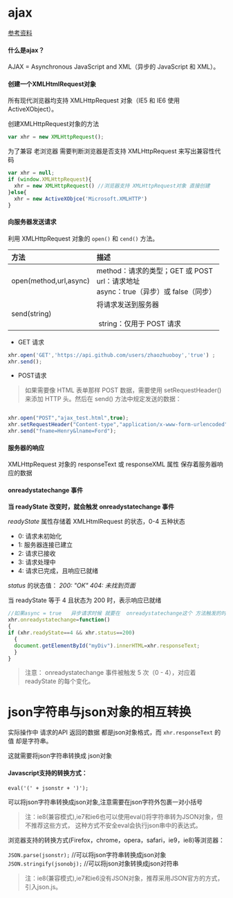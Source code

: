 # ajax

[参考资料](http://www.runoob.com/ajax/ajax-tutorial.html)

#### 什么是ajax？

AJAX = Asynchronous JavaScript and XML（异步的 JavaScript 和 XML）。

#### 创建一个XMLHtmlRequest对象

所有现代浏览器均支持 XMLHttpRequest 对象（IE5 和 IE6 使用 ActiveXObject）。

  创建XMLHttpRequest对象的方法

  ```js
  var xhr = new XMLHttpRequest();

  ```

  为了兼容 老浏览器 需要判断浏览器是否支持 XMLHttpRequest 来写出兼容性代码

  ```js
  var xhr = null;
  if (window.XMLHttpRequest){
    xhr = new XMLHttpRequest() //浏览器支持 XMLHttpRequest对象 直接创建
  }else{
    xhr = new ActiveXObjce('Microsoft.XMLHTTP')
  }

  ```

#### 向服务器发送请求

  利用 XMLHttpRequest 对象的 `open()` 和 `cend()` 方法。

  | 方法            |      描述     |
  | :------------- | :------------- |
  |open(method,url,async) | method：请求的类型；GET 或 POST <br/> url：请求地址 <br /> async：true（异步）或 false（同步）|
  |  send(string)  | 将请求发送到服务器 <br /> <br /> &nbsp;string：仅用于 POST 请求 |

  - GET 请求

  ```js
  xhr.open('GET','https://api.github.com/users/zhaozhuoboy','true') ;
  xhr.send();

  ```

  - POST请求

  > 如果需要像 HTML 表单那样 POST 数据，需要使用 setRequestHeader() 来添加 HTTP 头。然后在 send() 方法中规定发送的数据：

  ```js

  xhr.open("POST","ajax_test.html",true);
  xhr.setRequestHeader("Content-type","application/x-www-form-urlencoded");
  xhr.send("fname=Henry&lname=Ford");

  ```

#### 服务器的响应

XMLHttpRequest 对象的 responseText 或 responseXML 属性 保存着服务器响应的数据

#### onreadystatechange 事件

  **当 readyState 改变时，就会触发 onreadystatechange 事件**

  _readyState_ 属性存储着 XMLHtmlRequest 的状态，0-4 五种状态

  - 0: 请求未初始化
  - 1: 服务器连接已建立
  - 2: 请求已接收
  - 3: 请求处理中
  - 4: 请求已完成，且响应已就绪

  _status_ 的状态值： *200: "OK"  404: 未找到页面*

  当 readyState 等于 4 且状态为 200 时，表示响应已就绪

  ```js
  //如果async = true   异步请求时候 就要在  onreadystatechange这个 方法触发的时候 进行下一步的操作
  xhr.onreadystatechange=function()
  {
  if (xhr.readyState==4 && xhr.status==200)
    {
    document.getElementById("myDiv").innerHTML=xhr.responseText;
    }
  }

  ```

  > 注意： onreadystatechange 事件被触发 5 次（0 - 4），对应着 readyState 的每个变化。


# json字符串与json对象的相互转换

实际操作中 请求的API 返回的数据 都是json对象格式，而 `xhr.responseText` 的值 却是字符串。

这就需要将json字符串转换成 json对象

#### Javascript支持的转换方式：

`eval('(' + jsonstr + ')');`

可以将json字符串转换成json对象,注意需要在json字符外包裹一对小括号
> 注：ie8(兼容模式),ie7和ie6也可以使用eval()将字符串转为JSON对象，但不推荐这些方式，
这种方式不安全eval会执行json串中的表达式。


浏览器支持的转换方式(Firefox，chrome，opera，safari，ie9，ie8)等浏览器：

`JSON.parse(jsonstr);` //可以将json字符串转换成json对象
`JSON.stringify(jsonobj);` //可以将json对象转换成json对符串

> 注：ie8(兼容模式),ie7和ie6没有JSON对象，推荐采用JSON官方的方式，引入json.js。
